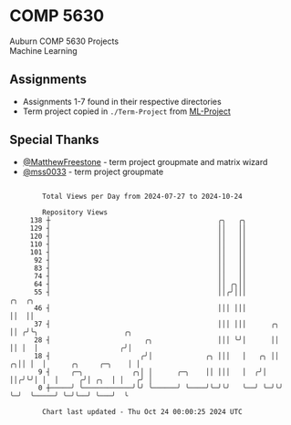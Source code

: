 # COMP 5630
Auburn COMP 5630 Projects  
Machine Learning

## Assignments
- Assignments 1-7 found in their respective directories
- Term project copied in `./Term-Project` from [ML-Project](https://github.com/wumphlett/ML-Project)

## Special Thanks
- [@MatthewFreestone](https://github.com/MatthewFreestone) - term project groupmate and matrix wizard
- [@mss0033](https://github.com/mss0033) - term project groupmate

```

        Total Views per Day from 2024-07-27 to 2024-10-24

        Repository Views
     138 ┼                                         ╭╮   ╭╮
     129 ┤                                         ││   ││
     120 ┤                                         ││   ││
     110 ┤                                         ││   ││
     101 ┤                                         ││   ││
      92 ┤                                         ││   ││
      83 ┤                                         ││   ││
      74 ┤                                         ││   ││
      64 ┤                                         ││ ╭╮││
      55 ┤                                         ││╭╯│││           ╭╮  ╭╮
      46 ┤                                         │││ │││           ││  ││
      37 ┤                                         │││ │││      ╭╮   ││ ╭╯╰╮                     ╭╮
      28 ┤                       ╭╮                │││ ╰╯│      ││   ││ │  │                    ╭╯│
      18 ┤                      ╭╯│             ╭╮ │││   │   ╭╮ ││ ╭╮││ │  │      ╭╮     ╭─╮    │ │
       9 ┤     ╭─╮            ╭╮│ │      ╭─╮    ││ │││   │  ╭╯│ ││╭╯╰╯│ │  │     ╭╯│ ╭╮  │ │   ╭╯ │
       0 ┼─────╯ ╰────────────╯╰╯ ╰──────╯ ╰────╯╰─╯╰╯   ╰──╯ ╰─╯╰╯   ╰─╯  ╰─────╯ ╰─╯╰──╯ ╰───╯  ╰

        Chart last updated - Thu Oct 24 00:00:25 2024 UTC
        
```
